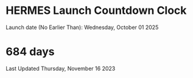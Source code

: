 # HERMES Launch Countdown Clock

Launch date (No Earlier Than): Wednesday, October 01 2025
# 684 days

Last Updated Thursday, November 16 2023